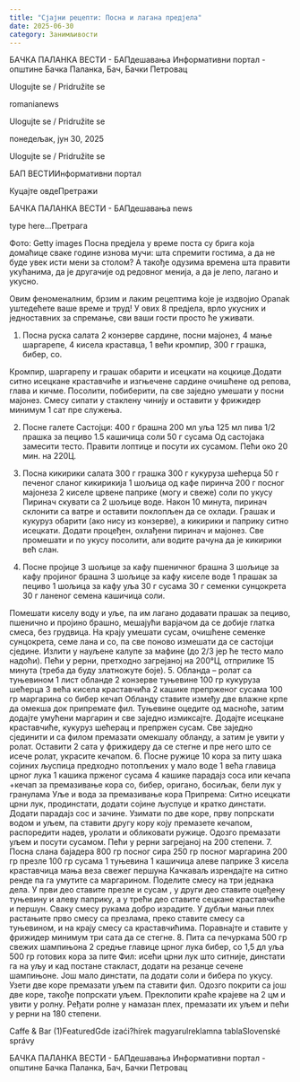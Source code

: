 ```yaml
---
title: "Сјајни рецепти: Посна и лагана предјела"
date: 2025-06-30
category: Занимљивости
---
```


БАЧКА ПАЛАНКА ВЕСТИ - БАПдешавања Информативни портал - општине Бачка Паланка, Бач, Бачки Петровац

Ulogujte se / Pridružite se

romanianews

Ulogujte se / Pridružite se

понедељак, јун 30, 2025

Ulogujte se / Pridružite se

БАП ВЕСТИИнформативни портал

Куцајте овдеПретражи

БАЧКА ПАЛАНКА ВЕСТИ - БАПдешавања news

type here...Претрага

Фото: Getty images
            Посна предјела у време поста су брига која домаћице сваке године изнова мучи: шта спремити гостима, а да не буде увек исти мени за столом? А такође одузима времена шта правити укућанима, да је другачије од редовног менија, а да је лепо, лагано и укусно.

Овим феноменалним, брзим и лаким рецептима kojе је издвојио Opanak уштедећете ваше време и труд! У ових 8 предјела, врло укусних и једноставних за спремање, сви ваши гости просто ће уживати.
1. Посна руска салата
2 конзерве сардине,
посни мајонез,
4 мање шаргарепе,
4 кисела краставца,
1 већи кромпир,
300 г грашка,
бибер,
со.


Кромпир, шаргарепу и грашак обарити и исецкати на коцкице.Додати ситно исецкане краставчиће и изгњечене сардине очишћене од репова, глава и кичме. Посолити, побиберити, па све заједно умешати у посни мајонез. Смесу сипати у стаклену чинију и оставити у фрижидер минимум 1 сат пре служења.


2. Посне галете
Састојци:
400 г брашна
200 мл уља
125 мл пива
1/2 прашка за пециво
1.5 кашичица соли
50 г сусама
Од састојака замесити тесто. Правити лоптице и посути их сусамом. Пећи око 20 мин. на 220Ц.


3. Посна кикирики салата
300 г грашка
300 г кукуруза шећерца
50 г печеног сланог кикирикија
1 шољица од кафе пиринча
200 г посног мајонеза
2 киселе црвене паприке (могу и свеже)
соли по укусу
Пиринач скувати са 2 шољице воде. Након 10 минута, пиринач склонити са ватре и оставити поклопљен да се охлади. Грашак и кукуруз обарити (ако нису из конзерве), а кикирики и паприку ситно исецкати. Додати процеђен, охлађени пиринач и мајонез. Све промешати и по укусу посолити, али водите рачуна да је кикирики већ слан.
4. Посне пројице
3 шољице за кафу пшеничног брашна
3 шољице за кафу пројиног брашна
3 шољице за кафу киселе воде
1 прашак за пециво
1 шољица за кафу уља
30 г сусама
30 г семенки сунцокрета
30 г ланеног семена
кашичица соли.












Помешати киселу воду и уље, па им лагано додавати прашак за пециво, пшенично и пројино брашно, мешајући варјачом да се добије глатка смеса, без грудвица. На крају умешати сусам, очишћене семенке сунцокрета, семе лана и со, па све поново измешати да се састојци сједине. Излити у науљене калупе за мафине (до 2/3 јер ће тесто мало надоћи). Пећи у рерни, претходно загрејаној на 200°Ц, отприлике 15 минута (треба да буду златножуте боје).
5. Обланда – ролат са туњевином
1 лист обланде
2 конзерве туњевине
100 гр кукуруза шећерца
3 већа кисела краставчића
2 кашике препрженог сусама
100 гр маргарина
со
бибер
кечап
Обланду ставите између две влажне крпе да омекша док припремате фил. Туњевине оцедите од масноће, затим додајте умућени маргарин и све заједно измиксајте. Додајте исецкане краставчиће, кукуруз шећерац и препржен сусам. Све заједно сјединити и са филом премазати омекшалу обланду, а затим је увити у ролат. Оставити 2 сата у фрижидеру да се стегне и пре него што се исече ролат, украсите кечапом.
6. Посне ружице
10 кора за питу
шака сојиних љуспица предходно потопљених у мало воде
1 већа главица црног лука
1 кашика прженог сусама
4 кашике парадајз соса или кечапа +кечап за премазивање кора
со, бибер, оригано, босиљак, бели лук у гранулама
Уље и вода за премазивање кора
Припрема: Ситно исецкати црни лук, продинстати, додати сојине љуспуце и кратко динстати. Додати парадајз сос и зачине. Узимати по две коре, прву попрскати водом и уљем, па ставити другу кору коју премазете кечапом, распоредити надев, уролати и обликовати ружице. Одозго премазати уљем и посути сусамом. Пећи у рерни загрејаној на 200 степени.
7. Посна слана бајадера
800 гр посног сира
250 гр посног маргарина
200 гр презле
100 гр сусама
1 туњевина
1 кашичица алеве паприке
3 кисела краставчица
мања веза свежег першуна
Качкаваљ изрендајте на ситно ренде па га умутите са маргарином. Поделите смесу на три једнака дела. У први део ставите презле и сусам , у други део ставите оцеђену туњевину и алеву паприку, а у трећи део ставите сецкане краставчиће и першун. Сваку смесу рукама добро израдите. У дубљи мањи плех растањите прво смесу са презлама, преко ставите смесу са туњевином, и на крају смесу са краставчићима. Поравнајте и ставите у фрижидер минимум три сата да се стегне.
8. Пита са печуркама
500 гр свежих шампињона
2 средње главице црног лука
бибер,
со
1,5 дл уља
500 гр готових кора за пите
Фил: исећи црни лук што ситније, динстати га на уљу и кад постане стакласт, додати на резанце сечене шампињоне. Још мало динстати, па додати соли и бибера по укусу.
Узети две коре премазати уљем па ставити фил. Одозго покрити са још две коре, такође попрскати уљем. Преклопити краће крајеве на 2 цм и увити у ролну. Ређати ролне у намазан плех, премазати их уљем и пећи у рерни на 180 степени.

Caffe & Bar (1)FeaturedGde izaći?hírek magyarulreklamna tablaSlovenské správy

БАЧКА ПАЛАНКА ВЕСТИ - БАПдешавања Информативни портал - општине Бачка Паланка, Бач, Бачки Петровац
